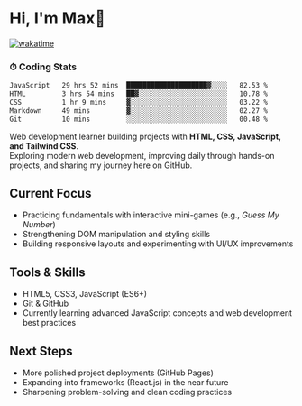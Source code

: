 # Hi, I'm Max👋

[![wakatime](https://wakatime.com/badge/user/5f357981-1e66-44ef-ae81-f181857a2d5e.svg)](https://wakatime.com/@5f357981-1e66-44ef-ae81-f181857a2d5e)
### ⏱ Coding Stats
<!--START_SECTION:waka-->

```txt
JavaScript   29 hrs 52 mins  ████████████████████▓░░░░   82.53 %
HTML         3 hrs 54 mins   ██▓░░░░░░░░░░░░░░░░░░░░░░   10.78 %
CSS          1 hr 9 mins     ▓░░░░░░░░░░░░░░░░░░░░░░░░   03.22 %
Markdown     49 mins         ▓░░░░░░░░░░░░░░░░░░░░░░░░   02.27 %
Git          10 mins         ░░░░░░░░░░░░░░░░░░░░░░░░░   00.48 %
```

<!--END_SECTION:waka-->

Web development learner building projects with **HTML, CSS, JavaScript, and Tailwind CSS**.  
Exploring modern web development, improving daily through hands-on projects, and sharing my journey here on GitHub.

## Current Focus
- Practicing fundamentals with interactive mini-games (e.g., *Guess My Number*)  
- Strengthening DOM manipulation and styling skills  
- Building responsive layouts and experimenting with UI/UX improvements  

## Tools & Skills
- HTML5, CSS3, JavaScript (ES6+)  
- Git & GitHub  
- Currently learning advanced JavaScript concepts and web development best practices  

## Next Steps
- More polished project deployments (GitHub Pages)  
- Expanding into frameworks (React.js) in the near future  
- Sharpening problem-solving and clean coding practices  


